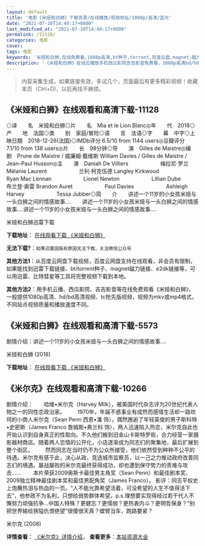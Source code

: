 ```yaml
---
layout: default
title: '电影《米娅和白狮》下载资源/在线播放/视频地址/1080p/高清/蓝光'
date: "2021-07-10T14:40:17+0800"
last_modified_at: "2021-07-10T14:40:17+0800"
permalink: /11128/
categories: 电影
cover:
tags: 电影
keywords: '米娅和白狮,在线免费看,1080p高清,bt种子,torrent,百度云盘,magnet,磁力链,迅雷下载资源'
description: '《米娅和白狮》在线云播放手机西瓜影院吉吉影音免费看，1080p高清bd/hd未删减完整版和tc抢先枪版，mkv/mp4格式，附带bt/torrent种子、magnet/磁力链、百度云盘、网盘资源迅雷下载链接'
---
```


>内容采集生成，如果链接失效，多试几个，页面最后有更多精彩视频！收藏本页（Ctrl+D)，以后再找不麻烦。


## 《米娅和白狮》在线观看和高清下载-11128

◎译　　名　米娅和白狮◎片　　名　Mia et le Lion Blanc◎年　　代　2018◎产　　地　法国◎类　　别　家庭/冒险◎语　　言　法语◎字　　幕　中字◎上映日期　2018-12-26(法国)◎IMDb评分 6.5/10 from 1144 users◎豆瓣评分　7.1/10 from 138 users◎片　　长　98分钟◎导　　演　Gilles de Maistre◎编　　剧　Prune de Maistre / 威廉姆·戴维斯 William Davies / Gilles de Maistre / Jean-Paul Husson◎主　　演　Daniah De Villiers　　　　　　梅拉尼·罗兰 Mélanie Laurent　　　　　　兰利·柯克伍德 Langley Kirkwood　　　　　　Ryan Mac Lennan　　　　　　Lionel Newton　　　　　　Lillian Dube　　　　　　布兰登·奥雷 Brandon Auret　　　　　　Paul Davies　　　　　　Ashleigh Harvey　　　　　　Tessa Jubber◎简　　介　　讲述一个11岁的小女孩米娅与一头白狮之间的情感故事....　　讲述一个11岁的小女孩米娅与一头白狮之间的情感故事....讲述一个11岁的小女孩米娅与一头白狮之间的情感故事....


米娅和白狮迅雷下载

**下载地址**： [在线观看下载 《米娅和白狮》](https://www.993dy.com//vod-detail-id-35709.html) 


**无法下载?**：`如果迅雷因版权原因无法下载，关注微信公众号 `

**其他方法1**：从百度云网盘下载视频，百度云网盘支持在线观看，非会员有限制，如果能找到迅雷下载链接、bt/torrent种子、magnet磁力链接、e2dk链接等，可以用迅雷、比特彗星等工具将完整视频下载到本地。

**其他方法2**：用手机云播、西瓜影院、吉吉影音等在线免费观看《米娅和白狮》，一般提供1080p高清、hd/bd高清视频、tc抢先版视频，视频为mkv或mp4格式，不同站点视频质量和播放速度不同。


## 《米娅和白狮》在线观看和高清下载-5573

剧情介绍：讲述一个11岁的小女孩米娅与一头白狮之间的情感故事....


米娅和白狮 (2018)

**下载地址**： [在线观看下载 《米娅和白狮》](https://www.btbtdy.me/btdy/dy16052.html) 


## 《米尔克》在线观看和高清下载-10266

剧情介绍：　　哈维•米尔克（Harvey Milk），被美国时代杂志评为20世纪代表人物之一的同性恋政治家。 　　1970年，年届不惑事业有成然而感情生活却一路坎坷的小商人米尔克（Sean Penn 西恩•潘 饰），偶然邂逅了年轻英俊的男子斯科特•史密斯（James Franco 詹姆斯•弗兰科 饰），两人迅速陷入热恋，米尔克自此也开始认识到自身真正的性取向。不久他们搬到旧金山卡斯特罗街，合力经营一家摄影器材商店。随着两人恋情的公开化，小店逐渐成为同志们的聚集地，最后扩展到整个街区。 　　然而同志在当时仍不为公众所接受，他们依然受到种种不公平的待遇。米尔克有感于此，决心从政，竞选城市监察员，以一己之力推动政府改善同志们的境遇。屡战屡败的米尔克最终获得成功，却也遭到保守势力的责难与攻击…… 　　本片荣获2009奥斯卡最佳男主角奖（Sean Penn）和最佳剧本奖、2009独立精神最佳剧本奖和最佳男配角奖（James Franco）。 影评：同志平权史上饱蘸热泪与热血的一页。“人不能光靠希望活着，可没希望的人生不值得活下去”，他参政不为名利，只想给弱势群体希望。p.s.理想要实现得经过若干代人不懈努力顽强抗争…中国人特殊？更健忘？更懦弱？更热衷内斗？更明哲保身？“别把世界输给狭隘仇恨绝望”很傻很天真？螳臂当车，跑路要紧？


米尔克 (2008)

**详情查看**： [《米尔克》详情介绍](/movie/10266/)， **查看更多**：[本站资源大全](/movie/t/all/)

